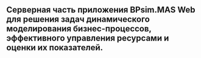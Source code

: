 ## Серверная часть приложения BPsim.MAS Web для решения задач динамического моделирования бизнес-процессов, эффективного управления ресурсами и оценки их показателей.
